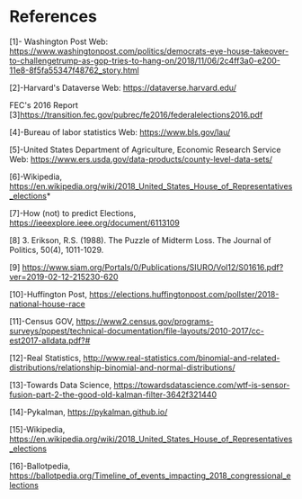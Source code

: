 
# References

 [1]- Washington Post
Web: 
https://www.washingtonpost.com/politics/democrats-eye-house-takeover-to-challengetrump-as-gop-tries-to-hang-on/2018/11/06/2c4ff3a0-e200-11e8-8f5fa55347f48762_story.html

[2]-Harvard's Dataverse
Web: 
https://dataverse.harvard.edu/

FEC's 2016 Report 
[3]https://transition.fec.gov/pubrec/fe2016/federalelections2016.pdf

[4]-Bureau of labor statistics
Web: 
https://www.bls.gov/lau/

[5]-United States Department of Agriculture, Economic Research Service
Web: 
https://www.ers.usda.gov/data-products/county-level-data-sets/

[6]-Wikipedia, https://en.wikipedia.org/wiki/2018_United_States_House_of_Representatives_elections*

[7]-How (not) to predict Elections, https://ieeexplore.ieee.org/document/6113109

[8] 3. Erikson, R.S. (1988). The Puzzle of Midterm Loss. The Journal of Politics, 50(4), 1011-1029.

[9] https://www.siam.org/Portals/0/Publications/SIURO/Vol12/S01616.pdf?ver=2019-02-12-215230-620

[10]-Huffington Post, https://elections.huffingtonpost.com/pollster/2018-national-house-race

[11]-Census GOV, https://www2.census.gov/programs-surveys/popest/technical-documentation/file-layouts/2010-2017/cc-est2017-alldata.pdf?#

[12]-Real Statistics, http://www.real-statistics.com/binomial-and-related-distributions/relationship-binomial-and-normal-distributions/

[13]-Towards Data Science, https://towardsdatascience.com/wtf-is-sensor-fusion-part-2-the-good-old-kalman-filter-3642f321440

[14]-Pykalman, https://pykalman.github.io/    

[15]-Wikipedia, https://en.wikipedia.org/wiki/2018_United_States_House_of_Representatives_elections

[16]-Ballotpedia, https://ballotpedia.org/Timeline_of_events_impacting_2018_congressional_elections
